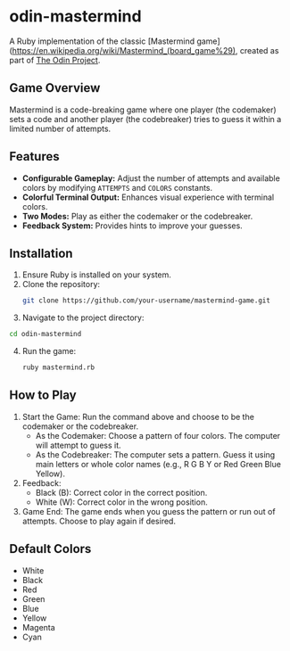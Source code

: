 # odin-mastermind

A Ruby implementation of the classic [Mastermind game](https://en.wikipedia.org/wiki/Mastermind_(board_game%29), created as part of [The Odin Project](https://www.theodinproject.com/about).

## Game Overview

Mastermind is a code-breaking game where one player (the codemaker) sets a code and another player (the codebreaker) tries to guess it within a limited number of attempts.

## Features

- **Configurable Gameplay:** Adjust the number of attempts and available colors by modifying `ATTEMPTS` and `COLORS` constants.
- **Colorful Terminal Output:** Enhances visual experience with terminal colors.
- **Two Modes:** Play as either the codemaker or the codebreaker.
- **Feedback System:** Provides hints to improve your guesses.

## Installation

1. Ensure Ruby is installed on your system.
2. Clone the repository:
   ```bash
   git clone https://github.com/your-username/mastermind-game.git
   ```
3. Navigate to the project directory:
  ```bash
  cd odin-mastermind
  ```
4. Run the game:
   ```bash
   ruby mastermind.rb
   ```

## How to Play

1. Start the Game: Run the command above and choose to be the codemaker or the codebreaker.
   - As the Codemaker: Choose a pattern of four colors. The computer will attempt to guess it.
   - As the Codebreaker: The computer sets a pattern. Guess it using main letters or whole color names (e.g., R G B Y or Red Green Blue Yellow).
2. Feedback:
   - Black (B): Correct color in the correct position.
   - White (W): Correct color in the wrong position.
3. Game End: The game ends when you guess the pattern or run out of attempts. Choose to play again if desired.

## Default Colors

- White
- Black
- Red
- Green
- Blue
- Yellow
- Magenta
- Cyan
